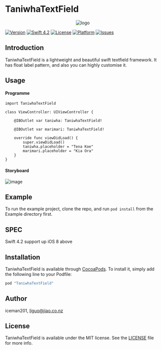 # TaniwhaTextField

<p align="center">
<img src="https://github.com/iceman201/TaniwhaTextField/blob/master/Example/taniwhaTextfield.png?raw=true" alt="logo"/>
</p>

[![Version](https://img.shields.io/cocoapods/v/TaniwhaTextField.svg?style=flat)](http://cocoapods.org/pods/TaniwhaTextField)
[![Swift 4.2](https://img.shields.io/badge/Swift-3.0-orange.svg?style=flat)](https://developer.apple.com/swift/) 
[![License](https://img.shields.io/cocoapods/l/TaniwhaTextField.svg?style=flat)](http://cocoapods.org/pods/TaniwhaTextField)
[![Platform](https://img.shields.io/cocoapods/p/TaniwhaTextField.svg?style=flat)](http://cocoapods.org/pods/TaniwhaTextField)
[![Issues](https://img.shields.io/github/issues/iceman201/TaniwhaTextField.svg?style=flat)](https://github.com/iceman201/TaniwhaTextField/issues?state=open) 

## Introduction
TaniwhaTextField is a lightweight and beautiful swift textfield framework. It has float label pattern, and also you can highly customise it.
## Usage
#### Programme
```
import TaniwhaTextField

class ViewController: UIViewController {

    @IBOutlet var taniwha: TaniwhaTextField!
    
    @IBOutlet var marimari: TaniwhaTextField!
    
    override func viewDidLoad() {
        super.viewDidLoad()
        taniwha.placeholder = "Tena Koe"
        marimari.placeholder = "Kia Ora"
    }
}

```
#### Storyboard
![image](https://user-images.githubusercontent.com/5027957/28316984-274beb06-6c19-11e7-9357-1a8f0793c2aa.png)



## Example

To run the example project, clone the repo, and run `pod install` from the Example directory first.

## SPEC

Swift 4.2
support up iOS 8 above


## Installation

TaniwhaTextField is available through [CocoaPods](http://cocoapods.org). To install
it, simply add the following line to your Podfile:

```ruby
pod "TaniwhaTextField"
```

## Author

iceman201, liguo@jiao.co.nz

## License

TaniwhaTextField is available under the MIT license. See the [LICENSE](https://github.com/iceman201/TaniwhaTextField/blob/master/LICENSE) file for more info.

